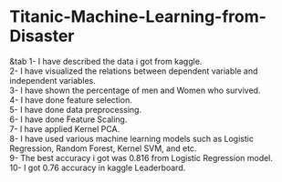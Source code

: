 # Titanic-Machine-Learning-from-Disaster <br />
&tab 1- I have described the data i got from kaggle.<br />
2- I have visualized the relations between dependent variable and independent variables.<br />
3- I have shown the percentage of men and Women who survived.<br />
4- I have done feature selection.<br />
5- I have done data preprocessing.<br />
6- I have done Feature Scaling.<br />
7- I have applied Kernel PCA.<br />
8- I have used various machine learning models such as Logistic Regression, Random Forest, Kernel SVM, and etc.<br />
9- The best accuracy i got was 0.816 from Logistic Regression model.<br />
10- I got 0.76 accuracy in kaggle Leaderboard.<br />
